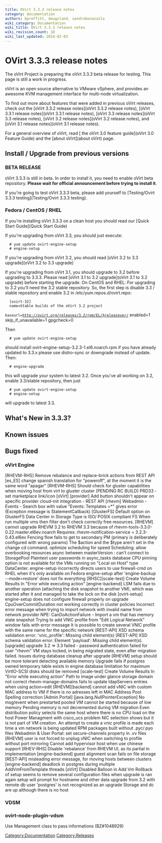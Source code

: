 ```yaml
---
title: OVirt 3.3.3 release notes
category: documentation
authors: bproffitt, dougsland, sandrobonazzola
wiki_category: Documentation
wiki_title: OVirt 3.3.3 release notes
wiki_revision_count: 18
wiki_last_updated: 2014-02-03
---
```


# OVirt 3.3.3 release notes

The oVirt Project is preparing the oVirt 3.3.3 beta release for testing. This page is still a work in progress.

oVirt is an open source alternative to VMware vSphere, and provides an awesome KVM management interface for multi-node virtualization.

To find out more about features that were added in previous oVirt releases, check out the [oVirt 3.3.2 release notes](oVirt 3.3.2 release notes), [oVirt 3.3.1 release notes](oVirt 3.3.1 release notes), [oVirt 3.3 release notes](oVirt 3.3 release notes), [oVirt 3.2 release notes](oVirt 3.2 release notes), and [oVirt 3.1 release notes](oVirt 3.1 release notes).

For a general overview of oVirt, read [ the oVirt 3.0 feature guide](oVirt 3.0 Feature Guide) and the [about oVirt](about oVirt) page.

## Install / Upgrade from previous versions

### BETA RELEASE

oVirt 3.3.3 is still in beta. In order to install it, you need to enable oVirt beta repository. **Please wait for official announcement before trying to install it**.

If you're going to test oVirt 3.3.3 beta, please add yourself to [Testing/Ovirt 3.3.3 testing](Testing/Ovirt 3.3.3 testing).

### Fedora / CentOS / RHEL

If you're installing oVirt 3.3.3 on a clean host you should read our [Quick Start Guide](Quick Start Guide)

If you're upgrading from oVirt 3.3, you should just execute:

      # yum update ovirt-engine-setup
      # engine-setup

If you're upgrading from oVirt 3.2, you should read [oVirt 3.2 to 3.3 upgrade](oVirt 3.2 to 3.3 upgrade)

If you're upgrading from oVirt 3.1, you should upgrade to 3.2 before upgrading to 3.3.3. Please read [oVirt 3.1 to 3.2 upgrade](oVirt 3.1 to 3.2 upgrade) before starting the upgrade.
 On CentOS and RHEL: For upgrading to 3.2 you'll need the 3.2 stable repository.
So, the first step is disable 3.3 / stable repository and enable 3.2 in /etc/yum.repos.d/ovirt.repo:

      [ovirt-32]
      name=Stable builds of the oVirt 3.2 project
`baseurl=`[`http://ovirt.org/releases/3.2/rpm/EL/$releasever/`](http://ovirt.org/releases/3.2/rpm/EL/$releasever/)
      enabled=1
      skip_if_unavailable=1
      gpgcheck=0

Then

      # yum update ovirt-engine-setup

should install ovirt-engine-setup-3.2.3-1.el6.noarch.rpm
if you have already updated to 3.3.x please use distro-sync or downgrade instead of update.
Then:

      # engine-upgrade

this will upgrade your system to latest 3.2.
Once you've all working on 3.2, enable 3.3/stable repository, then just

      # yum update ovirt-engine-setup
      # engine-setup

will upgrade to latest 3.3.

## What's New in 3.3.3?

## Known issues

## Bugs fixed

### oVirt Engine

[RHEVM-RHS] Remove rebalance and replace-brick actions from REST API
[es_ES] change spanish translation for "poweroff", at the moment it is the same word "apagar"
[RHEVM-RHS] Should check for gluster capabilities when moving host from virt to gluster cluster
(PENDING RC BUILD) PRD33 - set marketplace link/icon
[oVirt] [provider] Add button shouldn't appear on specific provider
cloud-init integration - REST API
[rhevm] Webadmin - Events - Search box with value "Events: Templates =\*" gives error (Exception message is StatementCallback)
[GlusterFS] Default option on GlusterFS Data Center in Storage Type is ISO/ POSIX compliant FS
When run multiple vms then filter don't check correctly free resources.
[RHEVM] cannot upgrade RHEVM 3.2 to RHEVM 3.3 because of rhevm-tools-3.3.0-0.22.master.el6ev.noarch Requires: rhevm-notification-service = 3.2.3-0.43.el6ev
Fencing flow fails to get to secondary PM (primary is deliberately configured with wrong params)
The $action and the $type aren't set in the change cd command.
optimize scheduling for speed
Scheduling: allow overbooking resources
async between masterVersion : can't connect to StoragePool
Plaintext user passwords in async_tasks database
CPU pinning option is not available for the VMs running on "Local on Host" type DataCenter.
engine-setup incorrectly directs users to use firewall-cmd on RHEL when it's only available on Fedora
engine-setup after 'engine-backup --mode=restore' does not fix everything
[RHSC][scale-test] Create Volume Results In "Error while executing action"
[engine-backend] LSM fails due to another operation (attaching the disk snapshot to another VM), which was started after it and managed to take the lock on the disk
[ovirt-setup] engine-setup does not configure firewall properly on upgrade
CpuOverCommitDuration not working correctly in cluster policies
Incorrect error message when trying to import network with invalid name from network provider
NPE: CanDoActionFailure - Import a vm that has memory state snapshot
Trying to add VNIC profile from "Edit Logical Network" window fails with error message
It is possible to create several VNIC profile with the same name for the specific network
[REST-API] XSD schema validation error: 'vnic_profile': Missing child element(s)
[REST-API] XSD schema validation error: Element 'payload': Missing child element(s).
[upgrade] upgrade 3.2 => 3.3 failed - password authentication failed for user "rhevm"
VM stays locked, in being migrated state, even after migration failed.
Issues during database cleanup after upgrade
[RHEVM] setup should be more tolerant detecting available memory
Upgrade fails if postgres owned temporary table exists in engine database
limitation for maximum VirtIO-SCSI disks should be removed
[scale-test] Create Volume Results In "Error while executing action"
Path to image under glance storage domain not correct
rhevm-manage-domains fails to update ldapServers entries when using action=edit
[RHEVM][backend] cannot add vNIC with custom MAC address to VM if there is no adresses left in MAC Address Pool.
Spelling correction
[Admin Portal] [java.lang.NullPointerException] No msg/event when prestarted pooled VM cannot be started because of low memory
Pending memory is not decremented during VM migration
Even distribution policy selects the same host where there is no CPU load on the host
Power Managment with cisco_ucs problem
NIC selection shows but it is not part of VM creation.
An attempt to create a vnic profile is made each time a vm network is being updated
RPM packages built without .pyc/.pyo files
Webadmin & User Portal: set secure-channels property in .vv files
[RHEVM] user is not forced to unplug vNIC when switching to profile without port mirroring
Cannot add hypervisor host when use chinese support
[RHEV-RHS] Disable 'rebalance' from RHEVM UI, as its partial in implementation
[engine-backend] guest alignment scan fails on file storage
[REST-API] misleading error message, for moving hosts between clusters
[engine-backend] deadlock in postgres during multiple AddVmFromTemplate threads
[oVirt] Disabled Balloon in Add Vm
Rollback of setup seems to remove several configuration files when upgrade is ran again setup will prompt for hostname and other data
upgrade from 3.2 with remote db user 'postgres' is not recognized as an upgrade
Storage and dc are up although there is no host

### VDSM

### ovirt-node-plugin-vdsm

Use Management class to pass informations (BZ#1048929)

<Category:Documentation> <Category:Releases>
